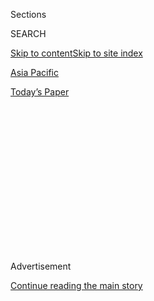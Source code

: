 <div id="app">

<div>

<div>

<div>

<div class="NYTAppHideMasthead css-1q2w90k e1suatyy0">

<div class="section css-ui9rw0 e1suatyy2">

<div class="css-eph4ug er09x8g0">

<div class="css-6n7j50">

</div>

<span class="css-1dv1kvn">Sections</span>

<div class="css-10488qs">

<span class="css-1dv1kvn">SEARCH</span>

</div>

[Skip to content](#site-content)[Skip to site index](#site-index)

</div>

<div id="masthead-section-label" class="css-1wr3we4 eaxe0e00">

[Asia
Pacific](https://www.nytimes.com/section/world/asia)

</div>

<div class="css-10698na e1huz5gh0">

</div>

</div>

<div id="masthead-bar-one" class="section hasLinks css-15hmgas e1csuq9d3">

<div class="css-uqyvli e1csuq9d0">

</div>

<div class="css-1uqjmks e1csuq9d1">

</div>

<div class="css-9e9ivx">

[](https://myaccount.nytimes.com/auth/login?response_type=cookie&client_id=vi)

</div>

<div class="css-1bvtpon e1csuq9d2">

[Today’s
Paper](https://www.nytimes.com/section/todayspaper)

</div>

</div>

</div>

</div>

<div data-aria-hidden="false">

<div id="site-content" data-role="main">

<div>

<div class="css-1aor85t" style="opacity:0.000000001;z-index:-1;visibility:hidden">

<div class="css-1hqnpie">

<div class="css-epjblv">

<span class="css-17xtcya">[Asia
Pacific](/section/world/asia)</span><span class="css-x15j1o">|</span><span class="css-fwqvlz">North
Korea Says It Has Tested a New Long-Range Rocket
Engine</span>

</div>

<div class="css-k008qs">

<div class="css-1iwv8en">

<span class="css-18z7m18"></span>

<div>

</div>

</div>

<span class="css-1n6z4y">https://nyti.ms/2d5AgOk</span>

<div class="css-1705lsu">

<div class="css-4xjgmj">

<div class="css-4skfbu" data-role="toolbar" data-aria-label="Social Media Share buttons, Save button, and Comments Panel with current comment count" data-testid="share-tools">

  - 
  - 
  - 
  - 
    
    <div class="css-6n7j50">
    
    </div>

  - 

</div>

</div>

</div>

</div>

</div>

</div>

<div class="css-13pd83m">

</div>

<div id="top-wrapper" class="css-1sy8kpn">

<div id="top-slug" class="css-l9onyx">

Advertisement

</div>

[Continue reading the main
story](#after-top)

<div class="ad top-wrapper" style="text-align:center;height:100%;display:block;min-height:250px">

<div id="top" class="place-ad" data-position="top" data-size-key="top">

</div>

</div>

<div id="after-top">

</div>

</div>

<div id="sponsor-wrapper" class="css-1hyfx7x">

<div id="sponsor-slug" class="css-19vbshk">

Supported by

</div>

[Continue reading the main
story](#after-sponsor)

<div id="sponsor" class="ad sponsor-wrapper" style="text-align:center;height:100%;display:block">

</div>

<div id="after-sponsor">

</div>

</div>

<div class="css-1vkm6nb ehdk2mb0">

# North Korea Says It Has Tested a New Long-Range Rocket Engine

</div>

<div class="css-79elbk" data-testid="photoviewer-wrapper">

<div class="css-z3e15g" data-testid="photoviewer-wrapper-hidden">

</div>

<div class="css-1a48zt4 ehw59r15" data-testid="photoviewer-children">

![<span class="css-16f3y1r e13ogyst0" data-aria-hidden="true">Kim
Jong-un, center, the North Korean leader, at the testing of a new
long-range rocket engine at the Sohae Space Center on
Tuesday.</span><span class="css-cnj6d5 e1z0qqy90" itemprop="copyrightHolder"><span class="css-1ly73wi e1tej78p0">Credit...</span><span><span>Korean
Central News Agency, via Agence France-Presse — Getty
Images</span></span></span>](https://static01.nyt.com/images/2016/09/21/world/21NKorea-web/21NKorea-web-articleLarge.jpg?quality=75&auto=webp&disable=upscale)

</div>

</div>

<div class="css-xt80pu e12qa4dv0">

<div class="css-18e8msd">

<div class="css-vp77d3 epjyd6m0">

<div class="css-1baulvz">

By [<span class="css-1baulvz last-byline" itemprop="name">Choe
Sang-Hun</span>](http://www.nytimes.com/by/choe-sang-hun)

</div>

</div>

  - Sept. 20,
    2016

  - 
    
    <div class="css-4xjgmj">
    
    <div class="css-d8bdto" data-role="toolbar" data-aria-label="Social Media Share buttons, Save button, and Comments Panel with current comment count" data-testid="share-tools">
    
      - 
      - 
      - 
      - 
        
        <div class="css-6n7j50">
        
        </div>
    
      - 
    
    </div>
    
    </div>

</div>

</div>

<div class="section meteredContent css-1r7ky0e" name="articleBody" itemprop="articleBody">

<div class="css-1fanzo5 StoryBodyCompanionColumn">

<div class="css-53u6y8">

SEOUL, South Korea — North Korea said Tuesday that it had conducted the
ground test of a new long-range rocket engine used to put a satellite
into orbit, an effort long considered by Washington and the United
Nations Security Council to be a cover for developing an
intercontinental ballistic missile.

The announcement followed the North’s [nuclear
test](http://www.nytimes.com/2016/09/09/world/asia/north-korea-nuclear-test.html)
on Sept. 9. The United States and its allies are calling for the
Security Council to adopt a new resolution to enforce tougher sanctions
to punish the North for the latest nuclear test, its fifth since 2006.

In the past, such sanctions have usually prompted the North to respond
with provocations, like another nuclear test or a rocket launch to place
a satellite into orbit.

North Korea last launched a carrier rocket in February, a month after
its fourth nuclear test, to place its Kwangmyongsong, or Shining Star,
satellite into orbit. (The country also launched a rudimentary satellite
in 2012.)

</div>

</div>

<div class="css-1fanzo5 StoryBodyCompanionColumn">

<div class="css-53u6y8">

Analysts have said the North may launch another satellite in time for
the Oct. 10 anniversary of the ruling Workers’ Party, using that as a
signal to the outside world that it was pushing ahead with its
long-range missile program despite sanctions. At home, such a launch is
used to boost Kim Jong-un’s leadership.

On Tuesday, the North’s official Korean Central News Agency said Mr. Kim
visited the Sohae Space Center, the North’s main satellite launch site
near its northwestern border with China, to observe the engine test. He
ordered officials there to finish preparations for another satellite
launch “as soon as possible” to glorify the North Korean people who he
said “have fastened their belts owing to the enemies’ harsh sanctions,”
the agency said.

The news agency did not say when the single-engine test took place.

“The test was aimed to make a final confirmation of the feature of
combustion chamber, operation accuracy of valves and control systems and
structural reliability of the engine during 200 second-long working
time,” it said, calling the test a success. It said the successful test
of the engine will enable the country to launch “various kinds of
satellites including earth observation satellite at a world level.”

After the North’s latest nuclear test and a series of ballistic missile
tests in recent months, its claim that it has acquired the ability to
mount short- and midrange missiles with nuclear warheads has been taken
more seriously by United States and South Korean officials. But they
said the country was still years from being able to build a nuclear
tipped long-range missile, although it habitually threatens to attack
the mainland United States with nuclear missiles.

</div>

</div>

<div class="css-1fanzo5 StoryBodyCompanionColumn">

<div class="css-53u6y8">

After the satellite launch in February, South Korean defense officials
said that the Unha rocket used in the launch, if successfully
reconfigured as a missile, could fly more than 7,400 miles with a
warhead of 1,100 to 1,300 pounds — far enough to reach the West Coast of
the United States.

Mr. Kim has called for his country to develop and launch “a variety of
more working satellites” using “carrier rockets of bigger capacity.” The
country has also renovated and expanded the gantry tower and other
facilities at the launch site to accommodate more powerful rockets.

In an analysis posted on the website [38 North](http://38north.org/),
Joseph S. Bermudez Jr. and Jack Liu said that the engine test
represented an “anticipated and significant step in the continued
development of larger, more advanced space launch vehicles” by the
North.

In January, while announcing sanctions imposed on 11 individuals and
entities involved in Iran’s ballistic missile program, the United States
Treasury included three Iranian officials it said have worked with North
Korea on its missile and space programs, including the development of
“an 80-ton rocket booster.”

</div>

</div>

</div>

<div>

</div>

<div>

</div>

<div>

</div>

<div>

<div id="bottom-wrapper" class="css-1ede5it">

<div id="bottom-slug" class="css-l9onyx">

Advertisement

</div>

[Continue reading the main
story](#after-bottom)

<div id="bottom" class="ad bottom-wrapper" style="text-align:center;height:100%;display:block;min-height:90px">

</div>

<div id="after-bottom">

</div>

</div>

</div>

</div>

</div>

## Site Index

<div>

</div>

## Site Information Navigation

  - [© <span>2020</span> <span>The New York Times
    Company</span>](https://help.nytimes.com/hc/en-us/articles/115014792127-Copyright-notice)

<!-- end list -->

  - [NYTCo](https://www.nytco.com/)
  - [Contact
    Us](https://help.nytimes.com/hc/en-us/articles/115015385887-Contact-Us)
  - [Work with us](https://www.nytco.com/careers/)
  - [Advertise](https://nytmediakit.com/)
  - [T Brand Studio](http://www.tbrandstudio.com/)
  - [Your Ad
    Choices](https://www.nytimes.com/privacy/cookie-policy#how-do-i-manage-trackers)
  - [Privacy](https://www.nytimes.com/privacy)
  - [Terms of
    Service](https://help.nytimes.com/hc/en-us/articles/115014893428-Terms-of-service)
  - [Terms of
    Sale](https://help.nytimes.com/hc/en-us/articles/115014893968-Terms-of-sale)
  - [Site
    Map](https://spiderbites.nytimes.com)
  - [Help](https://help.nytimes.com/hc/en-us)
  - [Subscriptions](https://www.nytimes.com/subscription?campaignId=37WXW)

</div>

</div>

</div>

</div>
